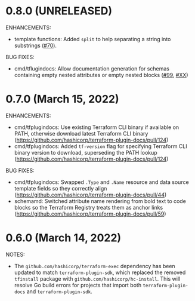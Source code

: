 # 0.8.0 (UNRELEASED)

ENHANCEMENTS:

* template functions: Added `split` to help separating a string into substrings ([#70](https://github.com/hashicorp/terraform-plugin-docs/pull/70)).

BUG FIXES:

* cmd/tflugindocs: Allow documentation generation for schemas containing empty nested attributes or empty nested blocks ([#99](https://github.com/hashicorp/terraform-plugin-docs/pull/99), [#XX](https://github.com/hashicorp/terraform-plugin-docs/pull/XX)) 
 
# 0.7.0 (March 15, 2022)

ENHANCEMENTS:

* cmd/tfplugindocs: Use existing Terraform CLI binary if available on PATH, otherwise download latest Terraform CLI binary (https://github.com/hashicorp/terraform-plugin-docs/pull/124)
* cmd/tfplugindocs: Added `tf-version` flag for specifying Terraform CLI binary version to download, superseding the PATH lookup (https://github.com/hashicorp/terraform-plugin-docs/pull/124)

BUG FIXES:

* cmd/tfplugindocs: Swapped `.Type` and `.Name` resource and data source template fields so they correctly align (https://github.com/hashicorp/terraform-plugin-docs/pull/44)
* schemamd: Switched attribute name rendering from bold text to code blocks so the Terraform Registry treats them as anchor links (https://github.com/hashicorp/terraform-plugin-docs/pull/59)

# 0.6.0 (March 14, 2022)

NOTES:

* The `github.com/hashicorp/terraform-exec` dependency has been updated to match `terraform-plugin-sdk`, which replaced the removed `tfinstall` package with `github.com/hashicorp/hc-install`. This will resolve Go build errors for projects that import both `terraform-plugin-docs` and `terraform-plugin-sdk`.
